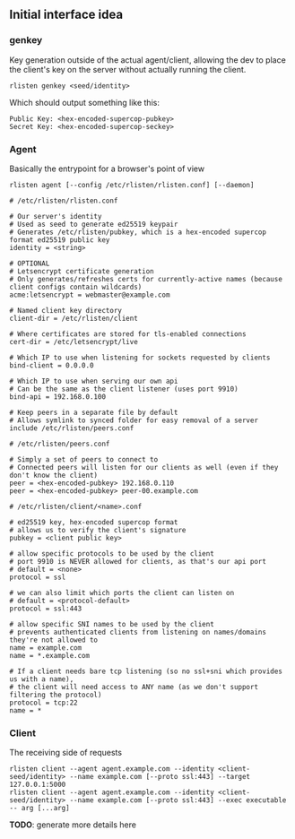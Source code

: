 ## Initial interface idea

### genkey

Key generation outside of the actual agent/client, allowing the dev to place the client's key
on the server without actually running the client.

`rlisten genkey <seed/identity>`

Which should output something like this:

```
Public Key: <hex-encoded-supercop-pubkey>
Secret Key: <hex-encoded-supercop-seckey>
```

### Agent

Basically the entrypoint for a browser's point of view

`rlisten agent [--config /etc/rlisten/rlisten.conf] [--daemon]`

```
# /etc/rlisten/rlisten.conf

# Our server's identity
# Used as seed to generate ed25519 keypair
# Generates /etc/rlisten/pubkey, which is a hex-encoded supercop format ed25519 public key
identity = <string>

# OPTIONAL
# Letsencrypt certificate generation
# Only generates/refreshes certs for currently-active names (because client configs contain wildcards)
acme:letsencrypt = webmaster@example.com

# Named client key directory
client-dir = /etc/rlisten/client

# Where certificates are stored for tls-enabled connections
cert-dir = /etc/letsencrypt/live

# Which IP to use when listening for sockets requested by clients
bind-client = 0.0.0.0

# Which IP to use when serving our own api
# Can be the same as the client listener (uses port 9910)
bind-api = 192.168.0.100

# Keep peers in a separate file by default
# Allows symlink to synced folder for easy removal of a server
include /etc/rlisten/peers.conf
```

```
# /etc/rlisten/peers.conf

# Simply a set of peers to connect to
# Connected peers will listen for our clients as well (even if they don't know the client)
peer = <hex-encoded-pubkey> 192.168.0.110
peer = <hex-encoded-pubkey> peer-00.example.com
```

```
# /etc/rlisten/client/<name>.conf

# ed25519 key, hex-encoded supercop format
# allows us to verify the client's signature
pubkey = <client public key>

# allow specific protocols to be used by the client
# port 9910 is NEVER allowed for clients, as that's our api port
# default = <none>
protocol = ssl

# we can also limit which ports the client can listen on
# default = <protocol-default>
protocol = ssl:443

# allow specific SNI names to be used by the client
# prevents authenticated clients from listening on names/domains they're not allowed to
name = example.com
name = *.example.com

# If a client needs bare tcp listening (so no ssl+sni which provides us with a name),
# the client will need access to ANY name (as we don't support filtering the protocol)
protocol = tcp:22
name = *
```

### Client

The receiving side of requests

```
rlisten client --agent agent.example.com --identity <client-seed/identity> --name example.com [--proto ssl:443] --target 127.0.0.1:5000
rlisten client --agent agent.example.com --identity <client-seed/identity> --name example.com [--proto ssl:443] --exec executable -- arg [...arg]
```

**TODO**: generate more details here
